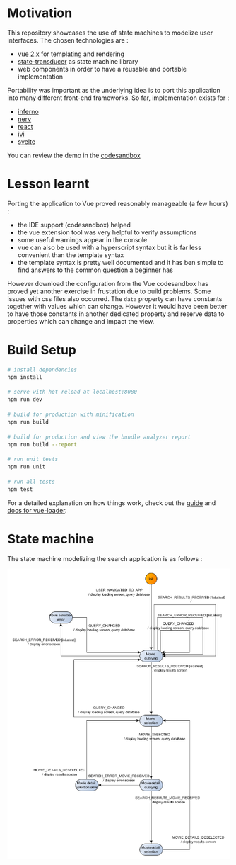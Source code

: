 # Motivation
This repository showcases the use of state machines to modelize user interfaces. The chosen 
technologies are :
 - [vue 2.x](https://vuejs.org/) for templating and rendering
 - [state-transducer](https://github.com/brucou/state-transducer) as state machine library
 - web components in order to have a reusable and portable implementation
 
Portability was important as the underlying idea is to port this application into many different
front-end frameworks. So far, implementation exists for :
  - [inferno](https://github.com/brucou/movie-search-app-inferno)
  - [nerv](https://github.com/brucou/movie-search-app-nerv)
  - [react](https://codesandbox.io/s/kwn3lx2qx7)
  - [ivi](https://github.com/brucou/movie-search-app-ivi)
  - [svelte](https://github.com/brucou/movie-search-app-svelte)

You can review the demo in the [codesandbox](https://codesandbox.io/s/ook2p400y6)

# Lesson learnt
Porting the application to Vue proved reasonably manageable (a few hours) :
- the IDE support (codesandbox) helped
- the vue extension tool was very helpful to verify assumptions
- some useful warnings appear in the console
- vue can also be used with a hyperscript syntax but it is far less convenient than the template 
syntax
- the template syntax is pretty well documented and it has ben simple to find answers to the 
common question a beginner has

However download the configuration from the Vue codesandbox has proved yet another exercise in 
frustation due to build problems. Some issues with css files also occurred. The `data` property 
can have constants together with values which can change. However it would have been better to 
have those constants in another dedicated property and reserve data to properties which can 
change and impact the view.

# Build Setup

``` bash
# install dependencies
npm install

# serve with hot reload at localhost:8080
npm run dev

# build for production with minification
npm run build

# build for production and view the bundle analyzer report
npm run build --report

# run unit tests
npm run unit

# run all tests
npm test
```

For a detailed explanation on how things work, check out the [guide](http://vuejs-templates.github.io/webpack/) and [docs for vue-loader](http://vuejs.github.io/vue-loader).

# State machine
The state machine modelizing the search application is as follows :

![](movie%20search%20good%20fsm%20corrected%20flowchart%20no%20emphasis%20switchMap.png)
